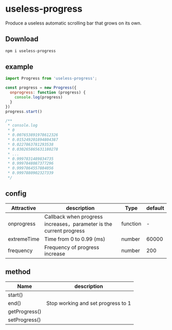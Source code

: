 # useless-progress
Produce a useless automatic scrolling bar that grows on its own.

## Download
```bash
npm i useless-progress
```

## example

```js
import Progress from 'useless-progress';

const progress = new Progress({
  onprogress: function (progress) {
    console.log(progress)
  }
})
progress.start()

/**
 * console.log
 * 0
 * 0.007653891978612326
 * 0.015249201894804387
 * 0.0227863781293538
 * 0.030265865631180278
 * ...
 * 0.9997831489834735
 * 0.9997848087377296
 * 0.9997864557884056
 * 0.9997880902327339
 */
```



## config

| Attractive  | description                                                  | Type     | default |
| ----------- | ------------------------------------------------------------ | -------- | ------- |
| onprogress  | Callback when progress increases，parameter is the current progress | function | -       |
| extremeTime | Time from 0 to 0.99 (ms)                                     | number   | 60000   |
| frequency   | Frequency of progress increase                               | number   | 200     |



## method

| Name          | description                        |
| ------------- | ---------------------------------- |
| start()       |                                    |
| end()         | Stop working and set progress to 1 |
| getProgress() |                                    |
| setProgress() |                                    |

